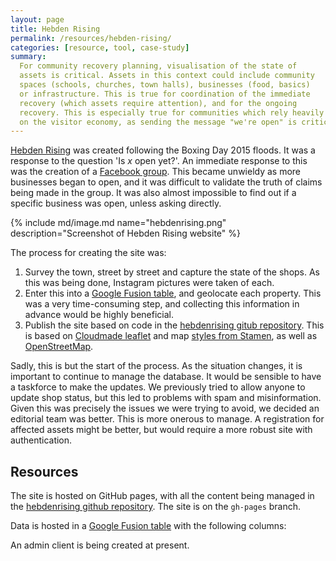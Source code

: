 ```yaml
---
layout: page
title: Hebden Rising
permalink: /resources/hebden-rising/
categories: [resource, tool, case-study]
summary:
  For community recovery planning, visualisation of the state of
  assets is critical. Assets in this context could include community
  spaces (schools, churches, town halls), businesses (food, basics)
  or infrastructure. This is true for coordination of the immediate
  recovery (which assets require attention), and for the ongoing
  recovery. This is especially true for communities which rely heavily
  on the visitor economy, as sending the message "we're open" is critical.
---
```


[Hebden Rising][HEBDENRISING] was created following the Boxing Day 2015
floods. It was a response to the question 'Is _x_ open yet?'. An immediate
response to this was the creation of a [Facebook group][FBHRMIO]. This became
unwieldy as more businesses began to open, and it was difficult to validate
the truth of claims being made in the group. It was also almost impossible to
find out if a specific business was open, unless asking directly.

{% include md/image.md name="hebdenrising.png"
  description="Screenshot of Hebden Rising website" %}

The process for creating the site was:

1. Survey the town, street by street and capture the state of the shops.
   As this was being done, Instagram pictures were taken of each.
2. Enter this into a [Google Fusion table][FUSION], and geolocate each
   property. This was a very time-consuming step, and collecting this
   information in advance would be highly beneficial.
3. Publish the site based on code in the
   [hebdenrising gitub repository][HRGITHUB]. This is based on [Cloudmade leaflet][LEAFLET] and map [styles from Stamen][STAMEN], as well as
   [OpenStreetMap][OSM].

Sadly, this is but the start of the process. As the situation changes, it
is important to continue to manage the database. It would be sensible to
have a taskforce to make the updates. We previously tried to allow anyone
to update shop status, but this led to problems with spam and misinformation.
Given this was precisely the issues we were trying to avoid, we decided
an editorial team was better. This is more onerous to manage. A registration
for affected assets might be better, but would require a more robust site
with authentication.  

## Resources

The site is hosted on GitHub pages, with all the content being managed in
the [hebdenrising github repository][HRGITHUB]. The site is on the
`gh-pages` branch.

Data is hosted in a [Google Fusion table][FUSION] with the following columns:

An admin client is being created at present.

[HEBDENRISING]: http://hebdenrising.com "Link to the Hebden Rising site"
[HRGITHUB]: https://github.com/dringtech/hebdenrising/tree/gh-pages "Link to the Hebden Rising github"
[FUSION]: https://www.google.com/fusiontables/DataSource?docid=1DcFQzc1qCnuKNPIzze6gq3wHYxJIFJ8MSWkPra1N "Link to the Hebden Rising fusion table"
[FBHRMIO]: https://www.facebook.com/groups/467775670091316
[LEAFLET]: http://leafletjs.com/ "Link to the Cloudmade Leaflet library"
[STAMEN]: http://maps.stamen.com/ "Link to the Stamen mapping library"
[OSM]: https://www.openstreetmap.org "Link to OpenStreetMap"
